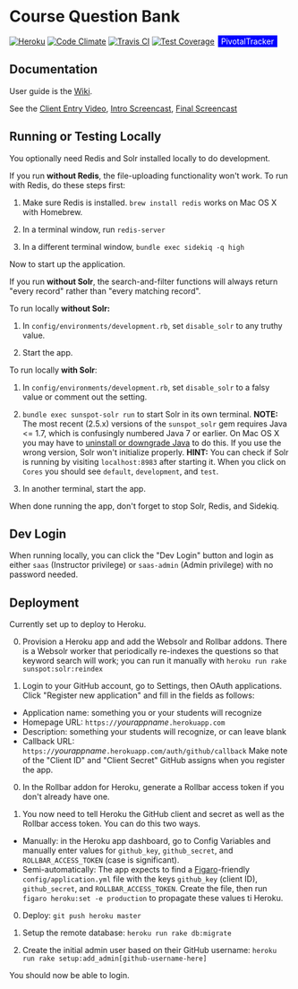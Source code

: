 # Course Question Bank
[![Heroku](https://heroku-badge.herokuapp.com/?app=heroku-badge&style=flat)](http://coursequestionbank-f17.herokuapp.com)
[![Code Climate](https://codeclimate.com/github/Laralinmcc/coursequestionbank/badges/gpa.svg)](https://codeclimate.com/github/Laralinmcc/coursequestionbank)
[![Travis CI](https://travis-ci.org/hrzlvn/coursequestionbank.svg?branch=master)](https://travis-ci.org/Laralinmcc/coursequestionbank)
[![Test Coverage](https://codeclimate.com/github/hrzlvn/coursequestionbank/badges/coverage.svg)](https://codeclimate.com/github/Laralinmcc/coursequestionbank/coverage)
<span style="background-color: blue; text-decoration:none; font: Verdana 7px bold; color:white; padding: 2px; margin: 2px;" ><a style="background-color: blue; text-decoration:none; font: Verdana 7px bold; color:white; padding: 2px; margin: 2px;" href="https://www.pivotaltracker.com/n/projects/1544183">PivotalTracker</a></span>

## Documentation

User guide is the [Wiki](https://github.com/saasbook/coursequestionbank/wiki).

See the [Client Entry Video](https://youtu.be/oNJuf9Z29W0),
[Intro Screencast](https://youtu.be/EVNBPCu02wQ),
[Final Screencast](https://youtu.be/DiDK1wS4gyU)


## Running or Testing Locally

You optionally need Redis and Solr installed locally to do development.

If you run **without Redis**, the file-uploading functionality won't work.
To run with Redis, do these steps first:

1. Make sure Redis is installed. `brew install redis` works on Mac OS
X with Homebrew.

2. In a terminal window, run `redis-server`

3. In a different terminal window, `bundle exec sidekiq -q high`

Now to start up the application.

If you run **without Solr**, the search-and-filter functions will
always return "every record" rather than "every matching record".

To run locally **without Solr:** 

1. In `config/environments/development.rb`, set `disable_solr` to any
truthy value.

2. Start the app.

To run locally **with Solr**:

1. In `config/environments/development.rb`, set `disable_solr` to a falsy value or comment out the setting.

2. `bundle exec sunspot-solr run` to start Solr in its own terminal.
**NOTE:** The most recent (2.5.x) versions of the `sunspot_solr` gem
requires Java <= 1.7, which is confusingly numbered Java 7 or
earlier.  On Mac OS X you may have to [uninstall or downgrade
Java](https://stackoverflow.com/a/46517346) to do this.  If you use
the wrong version, Solr won't initialize properly.
**HINT:** You can check if Solr is running by visiting
`localhost:8983` after starting it.  When you click on `Cores` you
should see `default`, `development`, and `test`.

3. In another terminal, start the app.

When done running the app, don't forget to stop Solr, Redis, and Sidekiq.

## Dev Login

When running locally, you can click the "Dev Login" button and login as either `saas` (Instructor privilege) or `saas-admin` (Admin privilege) with no password needed.

## Deployment

Currently set up to deploy to Heroku.  

0. Provision a Heroku app and add the Websolr and Rollbar addons.  There is a Websolr
worker that periodically re-indexes the questions so that keyword search
will work; you can run it manually with `heroku run rake
sunspot:solr:reindex`

0. Login to your GitHub account, go to Settings, then OAuth
applications.  Click "Register new application" and fill in the fields
as follows:
  * Application name: something you or your students will recognize
  * Homepage URL: `https://`_yourappname_`.herokuapp.com`
  * Description: something your students will recognize, or can leave
  blank
  * Callback URL: `https://`_yourappname_`.herokuapp.com/auth/github/callback`
Make note of the "Client ID" and "Client Secret" GitHub assigns when you
register the app.

0. In the Rollbar addon for Heroku, generate a Rollbar access token if
you don't already have one.

0. You now need to tell Heroku the GitHub client and secret as well as the
Rollbar access token.  You can do this two ways.
  * Manually: in the Heroku app dashboard, go to Config Variables and
  manually enter values for `github_key`, `github_secret`, and
  `ROLLBAR_ACCESS_TOKEN` (case is significant).
  * Semi-automatically: The app expects to find a
[Figaro](https://github.com/laserlemon/figaro)-friendly
`config/application.yml` file with the keys `github_key` (client ID),
`github_secret`, and `ROLLBAR_ACCESS_TOKEN`.  Create the file, then run `figaro heroku:set -e
production` to propagate these values ti Heroku.

0. Deploy:  `git push heroku master`

0. Setup the remote database: `heroku run rake db:migrate`

0. Create the initial admin user based on their GitHub username: `heroku
run rake setup:add_admin[github-username-here]`

You should now be able to login.
